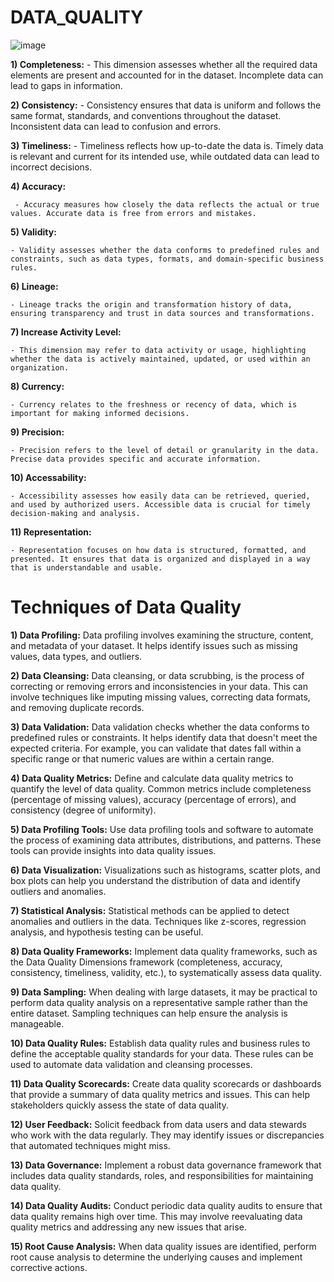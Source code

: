 # DATA_QUALITY

![image](https://github.com/DataSolutions360/DATA-QUALITY/assets/8845050/b15ad4d3-75af-41d9-82e4-e4f6fd519e76)

**1) Completeness:** 
     - This dimension assesses whether all the required data elements are present and accounted for in the dataset. Incomplete data can lead to gaps in information.

**2) Consistency:** 
     - Consistency ensures that data is uniform and follows the same format, standards, and conventions throughout the dataset. Inconsistent data can lead to confusion and errors.

**3) Timeliness:** 
     - Timeliness reflects how up-to-date the data is. Timely data is relevant and current for its intended use, while outdated data can lead to incorrect decisions.

**4) Accuracy:** 

     - Accuracy measures how closely the data reflects the actual or true values. Accurate data is free from errors and mistakes.

**5) Validity:** 

    - Validity assesses whether the data conforms to predefined rules and constraints, such as data types, formats, and domain-specific business rules.

**6) Lineage:** 

    - Lineage tracks the origin and transformation history of data, ensuring transparency and trust in data sources and transformations.

**7) Increase Activity Level:** 

    - This dimension may refer to data activity or usage, highlighting whether the data is actively maintained, updated, or used within an organization.

**8) Currency:** 

    - Currency relates to the freshness or recency of data, which is important for making informed decisions.

**9) Precision:** 

    - Precision refers to the level of detail or granularity in the data. Precise data provides specific and accurate information.

**10) Accessability:** 

    - Accessibility assesses how easily data can be retrieved, queried, and used by authorized users. Accessible data is crucial for timely decision-making and analysis.

**11) Representation:** 

    - Representation focuses on how data is structured, formatted, and presented. It ensures that data is organized and displayed in a way that is understandable and usable.


























# Techniques of Data Quality

__1) Data Profiling:__  Data profiling involves examining the structure, content, and metadata of your dataset. It helps identify issues such as missing values, data types, and outliers.

__2) Data Cleansing:__  Data cleansing, or data scrubbing, is the process of correcting or removing errors and inconsistencies in your data. This can involve techniques like imputing missing values, correcting data formats, and removing duplicate records.

__3) Data Validation:__ Data validation checks whether the data conforms to predefined rules or constraints. It helps identify data that doesn't meet the expected criteria. For example, you can validate that dates fall within a specific range or that numeric values are within a certain range.

__4) Data Quality Metrics:__ Define and calculate data quality metrics to quantify the level of data quality. Common metrics include completeness (percentage of missing values), accuracy (percentage of errors), and consistency (degree of uniformity).

__5) Data Profiling Tools:__ Use data profiling tools and software to automate the process of examining data attributes, distributions, and patterns. These tools can provide insights into data quality issues.

__6) Data Visualization:__ Visualizations such as histograms, scatter plots, and box plots can help you understand the distribution of data and identify outliers and anomalies.

__7) Statistical Analysis:__ Statistical methods can be applied to detect anomalies and outliers in the data. Techniques like z-scores, regression analysis, and hypothesis testing can be useful.

__8) Data Quality Frameworks:__ Implement data quality frameworks, such as the Data Quality Dimensions framework (completeness, accuracy, consistency, timeliness, validity, etc.), to systematically assess data quality.

__9) Data Sampling:__ When dealing with large datasets, it may be practical to perform data quality analysis on a representative sample rather than the entire dataset. Sampling techniques can help ensure the analysis is manageable.

__10) Data Quality Rules:__ Establish data quality rules and business rules to define the acceptable quality standards for your data. These rules can be used to automate data validation and cleansing processes.

__11) Data Quality Scorecards:__  Create data quality scorecards or dashboards that provide a summary of data quality metrics and issues. This can help stakeholders quickly assess the state of data quality.

__12) User Feedback:__ Solicit feedback from data users and data stewards who work with the data regularly. They may identify issues or discrepancies that automated techniques might miss.

__13) Data Governance:__ Implement a robust data governance framework that includes data quality standards, roles, and responsibilities for maintaining data quality.

__14) Data Quality Audits:__ Conduct periodic data quality audits to ensure that data quality remains high over time. This may involve reevaluating data quality metrics and addressing any new issues that arise.

__15) Root Cause Analysis:__ When data quality issues are identified, perform root cause analysis to determine the underlying causes and implement corrective actions.
